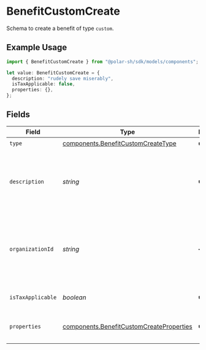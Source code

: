 # BenefitCustomCreate

Schema to create a benefit of type `custom`.

## Example Usage

```typescript
import { BenefitCustomCreate } from "@polar-sh/sdk/models/components";

let value: BenefitCustomCreate = {
  description: "rudely save miserably",
  isTaxApplicable: false,
  properties: {},
};
```

## Fields

| Field                                                                                                | Type                                                                                                 | Required                                                                                             | Description                                                                                          |
| ---------------------------------------------------------------------------------------------------- | ---------------------------------------------------------------------------------------------------- | ---------------------------------------------------------------------------------------------------- | ---------------------------------------------------------------------------------------------------- |
| `type`                                                                                               | [components.BenefitCustomCreateType](../../models/components/benefitcustomcreatetype.md)             | :heavy_check_mark:                                                                                   | N/A                                                                                                  |
| `description`                                                                                        | *string*                                                                                             | :heavy_check_mark:                                                                                   | The description of the benefit. Will be displayed on products having this benefit.                   |
| `organizationId`                                                                                     | *string*                                                                                             | :heavy_minus_sign:                                                                                   | The ID of the organization owning the benefit. **Required unless you use an organization token.**    |
| `isTaxApplicable`                                                                                    | *boolean*                                                                                            | :heavy_check_mark:                                                                                   | Whether the benefit is taxable.                                                                      |
| `properties`                                                                                         | [components.BenefitCustomCreateProperties](../../models/components/benefitcustomcreateproperties.md) | :heavy_check_mark:                                                                                   | Properties for creating a benefit of type `custom`.                                                  |